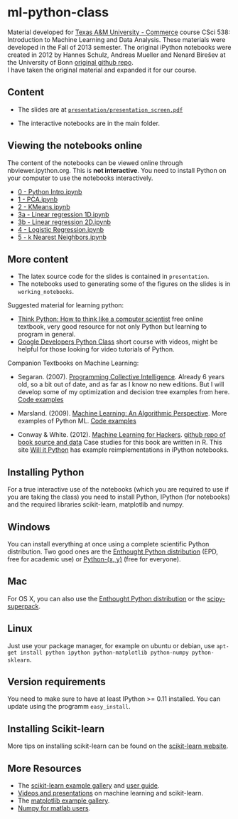 ml-python-class
=====================

Material developed for [Texas A&M University -
Commerce](http://tamuc.edu) course CSci 538: Introduction to Machine
Learning and Data Analysis.  These materials were developed in the
Fall of 2013 semester.  The original iPython notebooks were created in
2012 by Hannes Schulz, Andreas Mueller and Nenard Birešev at the
University of Bonn
[original github repo](https://github.com/amueller/tutorial_ml_gkbionics).  
I have taken the original material and expanded it for our course.

Content
-------

- The slides are at [``presentation/presentation_screen.pdf``](https://github.com/amueller/tutorial_ml_gkbionics/raw/master/presentation/presentation_screen.pdf)

- The interactive notebooks are in the main folder.

Viewing the notebooks online
----------------------------

The content of the notebooks can be viewed online through nbviewer.ipython.org.
This is **not interactive**. You need to install Python on your computer to use the notebooks interactively.

- [0 - Python Intro.ipynb](http://nbviewer.ipython.org/urls/raw.github.com/temporaer/tutorial_ml_gkbionics/master/0%2520-%2520Python%2520Intro.ipynb)
- [1 - PCA.ipynb](http://nbviewer.ipython.org/urls/raw.github.com/temporaer/tutorial_ml_gkbionics/master/1%2520-%2520PCA.ipynb)
- [2 - KMeans.ipynb](http://nbviewer.ipython.org/urls/raw.github.com/temporaer/tutorial_ml_gkbionics/master/2%2520-%2520KMeans.ipynb)
- [3a - Linear regression 1D.ipynb](http://nbviewer.ipython.org/urls/raw.github.com/temporaer/tutorial_ml_gkbionics/master/3a%2520-%2520Linear%2520regression%25201D.ipynb)
- [3b - Linear regression 2D.ipynb](http://nbviewer.ipython.org/urls/raw.github.com/temporaer/tutorial_ml_gkbionics/master/3b%2520-%2520Linear%2520regression%25202D.ipynb)
- [4 - Logistic Regression.ipynb](http://nbviewer.ipython.org/urls/raw.github.com/temporaer/tutorial_ml_gkbionics/master/4%2520-%2520Logistic%2520Regression.ipynb)
- [5 - k Nearest Neighbors.ipynb](http://nbviewer.ipython.org/urls/raw.github.com/temporaer/tutorial_ml_gkbionics/master/5%2520-%2520k%2520Nearest%2520Neighbors.ipynb)

More content
------------

- The latex source code for the slides is contained in ``presentation``.
- The notebooks used to generating some of the figures on the slides is in ``working_notebooks``.


Suggested material for learning python:

- [Think Python: How to think like a computer scientist](http://www.greenteapress.com/thinkpython/) free online textbook, very good resource for not only Python but learning to program in general.
- [Google Developers Python Class](https://developers.google.com/edu/python/?hl=ru&csw=1) short course with videos, might be helpful for those looking for video tutorials of Python.

Companion Textbooks on Machine Learning:

- Segaran. (2007). [Programming Collective Intelligence](http://www.amazon.com/Programming-Collective-Intelligence-Building-Applications/dp/0596529325/ref=sr_1_1?ie=UTF8&qid=1376624477&sr=8-1&keywords=segaran+programming+collective+intelligence).
  Already 6 years old, so a bit out of date, and as far as I know no new
  editions.  But I will develop some of my optimization and decision
  tree examples from here.   [Code examples](http://blog.kiwitobes.com/?p=44)

- Marsland. (2009). [Machine Learning: An Algorithmic Perspective](http://www.amazon.com/Machine-Learning-Algorithmic-Perspective-Recognition/dp/1420067184/ref=sr_1_1?ie=UTF8&qid=1376624555&sr=8-1&keywords=machine+learning+an+algorithmic+perspective).
  More examples of Python ML.  [Code examples](http://seat.massey.ac.nz/personal/s.r.marsland/MLbook.html)

- Conway & White. (2012). [Machine Learning for
  Hackers](http://www.amazon.com/Machine-Learning-Hackers-Drew-Conway/dp/1449303714/ref=sr_1_1?ie=UTF8&qid=1376624747&sr=8-1&keywords=machine+learning+for+hackers). [github repo of book source and data](https://github.com/johnmyleswhite/ML_for_Hackers)
  Case studies for this book are written in R.  This site 
  [Will it Python](http://slendrmeans.wordpress.com/will-it-python/)
  has example reimplementations in iPython notebooks.
  


Installing Python
-----------------

For a true interactive use of the notebooks (which you are required to
use if you are taking the class) you need to install Python, IPython
(for notebooks) and the required libraries scikit-learn, matplotlib
and numpy.

Windows
-------
You can install everything at once using a complete scientific Python distribution.
Two good ones are the [Enthought Python distribution](http://www.enthought.com/products/epd.php) (EPD, free for academic use) or  [Python-(x, y)](http://code.google.com/p/pythonxy/) (free for everyone).

Mac
---
For OS X, you can also use the [Enthought Python distribution](http://www.enthought.com/products/epd.php) or the [scipy-superpack](http://fonnesbeck.github.com/ScipySuperpack/).


Linux
-----
Just use your package manager, for example on ubuntu or debian, use
``apt-get install python ipython python-matplotlib python-numpy python-sklearn``.

Version requirements
--------------------
You need to make sure to have at least IPython >= 0.11 installed. You can update using the programm ``easy_install``.

Installing Scikit-learn
-----------------------
More tips on installing scikit-learn can be found on the [scikit-learn website](http://scikit-learn.sourceforge.net/dev/install.html#installing-an-official-release).


More Resources
--------------
- The [scikit-learn example gallery](http://scikit-learn.sourceforge.net/dev/auto_examples/index.html) and [user guide](http://scikit-learn.sourceforge.net/dev/user_guide.html).
- [Videos and presentations](http://scikit-learn.sourceforge.net/dev/presentations.html) on machine learning and scikit-learn.
- The [matplotlib example gallery](http://matplotlib.org/gallery.html).
- [Numpy for matlab users](http://www.scipy.org/NumPy_for_Matlab_Users).

